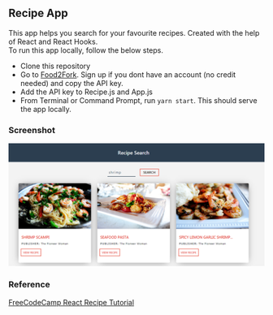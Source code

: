 ## Recipe App
This app helps you search for your favourite recipes. Created with the help of React and React Hooks.  
To run this app locally, follow the below steps.

* Clone this repository
* Go to [Food2Fork](https://www.food2fork.com/about/api). Sign up if you dont have an account (no credit needed) and copy the API key.
* Add the API key to Recipe.js and App.js
* From Terminal or Command Prompt, run `yarn start`. This should serve the app locally.

### Screenshot
![Recipes App](./assets/recipe.png)

### Reference
[FreeCodeCamp React Recipe Tutorial](https://www.youtube.com/watch?v=tvfeBLMA_Q4)

